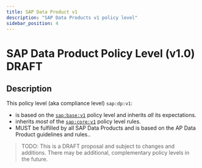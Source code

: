 ```yaml
---
title: SAP Data Product v1
description: "SAP Data Products v1 policy level"
sidebar_position: 4
---
```


# SAP Data Product Policy Level (v1.0) <span className="feature-status-draft" title="This feature is in DRAFT status and subject to potential changes.">DRAFT</span>

## Description

This policy level (aka compliance level) `sap:dp:v1`:

- is based on the [`sap:base:v1`](./sap-base-v1.md) policy level and inherits _all_ its expectations.
- inherits _most_ of the [`sap:core:v1`](./sap-core-v1.md) policy level rules.
- MUST be fulfilled by all SAP Data Products and is based on the AP Data Product guidelines and rules..

> TODO: This is a <span className="feature-status-draft" title="This feature is in DRAFT status and subject to potential changes.">DRAFT</span> proposal and subject to changes and additions.
> There may be additional, complementary policy levels in the future.
